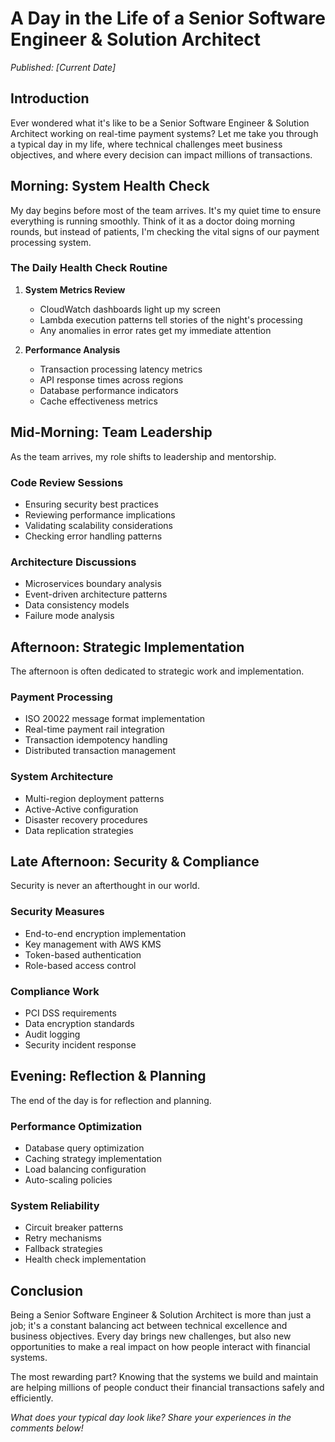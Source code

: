 # A Day in the Life of a Senior Software Engineer & Solution Architect

*Published: [Current Date]*

## Introduction

Ever wondered what it's like to be a Senior Software Engineer & Solution Architect working on real-time payment systems? Let me take you through a typical day in my life, where technical challenges meet business objectives, and where every decision can impact millions of transactions.

## Morning: System Health Check

My day begins before most of the team arrives. It's my quiet time to ensure everything is running smoothly. Think of it as a doctor doing morning rounds, but instead of patients, I'm checking the vital signs of our payment processing system.

### The Daily Health Check Routine

1. **System Metrics Review**
   - CloudWatch dashboards light up my screen
   - Lambda execution patterns tell stories of the night's processing
   - Any anomalies in error rates get my immediate attention

2. **Performance Analysis**
   - Transaction processing latency metrics
   - API response times across regions
   - Database performance indicators
   - Cache effectiveness metrics

## Mid-Morning: Team Leadership

As the team arrives, my role shifts to leadership and mentorship.

### Code Review Sessions
- Ensuring security best practices
- Reviewing performance implications
- Validating scalability considerations
- Checking error handling patterns

### Architecture Discussions
- Microservices boundary analysis
- Event-driven architecture patterns
- Data consistency models
- Failure mode analysis

## Afternoon: Strategic Implementation

The afternoon is often dedicated to strategic work and implementation.

### Payment Processing
- ISO 20022 message format implementation
- Real-time payment rail integration
- Transaction idempotency handling
- Distributed transaction management

### System Architecture
- Multi-region deployment patterns
- Active-Active configuration
- Disaster recovery procedures
- Data replication strategies

## Late Afternoon: Security & Compliance

Security is never an afterthought in our world.

### Security Measures
- End-to-end encryption implementation
- Key management with AWS KMS
- Token-based authentication
- Role-based access control

### Compliance Work
- PCI DSS requirements
- Data encryption standards
- Audit logging
- Security incident response

## Evening: Reflection & Planning

The end of the day is for reflection and planning.

### Performance Optimization
- Database query optimization
- Caching strategy implementation
- Load balancing configuration
- Auto-scaling policies

### System Reliability
- Circuit breaker patterns
- Retry mechanisms
- Fallback strategies
- Health check implementation

## Conclusion

Being a Senior Software Engineer & Solution Architect is more than just a job; it's a constant balancing act between technical excellence and business objectives. Every day brings new challenges, but also new opportunities to make a real impact on how people interact with financial systems.

The most rewarding part? Knowing that the systems we build and maintain are helping millions of people conduct their financial transactions safely and efficiently.

*What does your typical day look like? Share your experiences in the comments below!* 